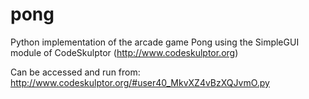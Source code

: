 # pong
Python implementation of the arcade game Pong using the SimpleGUI module of CodeSkulptor (http://www.codeskulptor.org)

Can be accessed and run from: http://www.codeskulptor.org/#user40_MkvXZ4vBzXQJvmO.py
